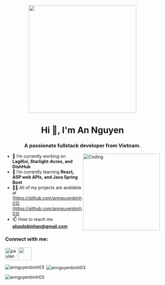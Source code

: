 <h3 align="center" ><img height="350" src="https://media0.giphy.com/media/Y1vohJMVMtjSQxmUot/source.gif"/> </h3> 
<h1 align="center">Hi 👋, I'm An Nguyen</h1>
<h3 align="center">A passionate fullstack developer from Vietnam.</h3>
<img align="right" alt="Coding" width="250" src="https://cdn.dribbble.com/users/50886/screenshots/2710024/coding.gif"/>

<p align="left"></p>

- 🔭 I’m currently working on **LagiKoi, Starlight-Acres, and DishHub**
- 🌱 I’m currently learning **React, ASP web APIs, and Java Spring Boot**
- 👨‍💻 All of my projects are available at [https://github.com/annguyenbinh03](https://github.com/annguyenbinh03)
- 📫 How to reach me **phaolobinhan@gmail.com**

<h3 align="left">Connect with me:</h3>
<p align="left">
<a href="https://linkedin.com/in/paulannguyenbinh" target="blank"><img align="center" src="https://raw.githubusercontent.com/rahuldkjain/github-profile-readme-generator/master/src/images/icons/Social/linked-in-alt.svg" alt="paulannguyenbinh" height="40" width="40" /></a>
<a href="https://www.facebook.com/nguyenbinhan.view" target="blank"><img align="center" src="https://www.freeiconspng.com/uploads/facebook-logo-png--impending-10.png" height="42" width="42" /></a>
</p>

<p><img align="left" src="https://github-readme-stats.vercel.app/api/top-langs?username=annguyenbinh03&show_icons=true&locale=en&layout=compact&theme=tokyonight" alt="annguyenbinh03" /></p>

<p>&nbsp;<img align="center" src="https://github-readme-stats.vercel.app/api?username=annguyenbinh03&show_icons=true&locale=en&theme=tokyonight" alt="annguyenbinh03" /></p>

<p><img align="center" src="https://github-readme-streak-stats.herokuapp.com/?user=annguyenbinh03&theme=tokyonight" alt="annguyenbinh03" /></p>
